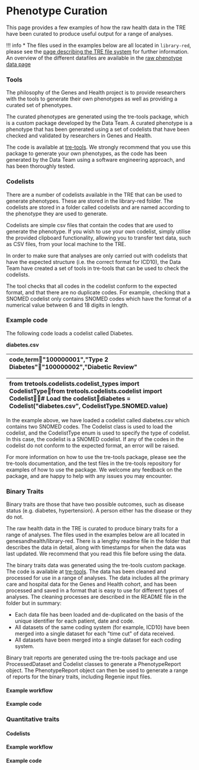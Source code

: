 # Phenotype Curation

This page provides a few examples of how the raw health data in the TRE have been curated to produce useful output for a range of analyses.

!!! info
    * The files used in the examples below are all located in `library-red`, please see the [page describing the TRE file system](using-the-tre/understanding-tre-folders-and-buckets#whats-in-the-bucket) for further information. An overview of the different datafiles are available in the [raw phenotype data page](what-genetic-and-health-data-are-where/sources-of-raw-health-data/)

### Tools

The philosophy of the Genes and Health project is to provide researchers with the tools to generate their own phenotypes as well as providing a curated set of phenotypes.

The curated phenotypes are generated using the tre-tools package, which is a custom package developed by the Data Team. A curated phenotype is a phenotype that has been generated using a set of codelists that have been checked and validated by researchers in Genes and Health.

The code is available at [tre-tools](https://github.com/genes-and-health/tre-tools). We strongly recommend that you use this package to generate your own phenotypes, as the code has been generated by the Data Team using a software engineering approach, and has been thoroughly tested.

### Codelists

There are a number of codelists available in the TRE that can be used to generate phenotypes. These are stored in the library-red folder. The codelists are stored in a folder called codelists and are named according to the phenotype they are used to generate.

Codelists are simple csv files that contain the codes that are used to generate the phenotype. If you wish to use your own codelist, simply utilise the provided clipboard functionality, allowing you to transfer text data, such as CSV files, from your local machine to the TRE.

In order to make sure that analyses are only carried out with codelists that have the expected structure (i.e. the correct format for ICD10), the Data Team have created a set of tools in tre-tools that can be used to check the codelists.

The tool checks that all codes in the codelist conform to the expected format, and that there are no duplicate codes. For example, checking that a SNOMED codelist only contains SNOMED codes which have the format of a numerical value between 6 and 18 digits in length.

### Example code

The following code loads a codelist called Diabetes.

**diabetes.csv**

| code,term"100000001","Type 2 Diabetes""100000002","Diabetic Review" |
| :---- |

| from tretools.codelists.codelist\_types import CodelistTypefrom tretools.codelists.codelist import Codelist\# Load the codelistdiabetes \= Codelist("diabetes.csv", CodelistType.SNOMED.value) |
| :---- |

In the example above, we have loaded a codelist called diabetes.csv which contains two SNOMED codes. The Codelist class is used to load the codelist, and the CodelistType enum is used to specify the type of codelist. In this case, the codelist is a SNOMED codelist. If any of the codes in the codelist do not conform to the expected format, an error will be raised.

For more information on how to use the tre-tools package, please see the tre-tools documentation, and the test files in the tre-tools repository for examples of how to use the package. We welcome any feedback on the package, and are happy to help with any issues you may encounter.

### Binary Traits

Binary traits are those that have two possible outcomes, such as disease status (e.g. diabetes, hypertension). A person either has the disease or they do not.

The raw health data in the TRE is curated to produce binary traits for a range of analyses. The files used in the examples below are all located in genesandhealth/library-red. There is a lengthy readme file in the folder that describes the data in detail, along with timestamps for when the data was last updated. We recommend that you read this file before using the data.

The binary traits data was generated using the tre-tools custom package. The code is available at [tre-tools](https://github.com/genes-and-health/tre-tools). The data has been cleaned and processed for use in a range of analyses. The data includes all the primary care and hospital data for the Genes and Health cohort, and has been processed and saved in a format that is easy to use for different types of analyses. The cleaning processes are described in the README file in the folder but in summary:

* Each data file has been loaded and de-duplicated on the basis of the unique identifier for each patient, date and code.  
* All datasets of the same coding system (for example, ICD10) have been merged into a single dataset for each "time cut" of data received.  
* All datasets have been merged into a single dataset for each coding system.

Binary trait reports are generated using the tre-tools package and use ProcessedDataset and Codelist classes to generate a PhenotypeReport object. The PhenotypeReport object can then be used to generate a range of reports for the binary traits, including Regenie input files.

#### **Example workflow**

#### **Example code**

### Quantitative traits

#### **Codelists**

#### **Example workflow**

#### **Example code**
